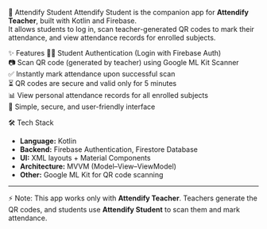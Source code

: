📱 Attendify Student
Attendify Student is the companion app for **Attendify Teacher**, built with Kotlin and Firebase.  
It allows students to log in, scan teacher-generated QR codes to mark their attendance, and view attendance records for enrolled subjects.

✨ Features
👨‍🎓 Student Authentication (Login with Firebase Auth)  
📷 Scan QR code (generated by teacher) using Google ML Kit Scanner  
✅ Instantly mark attendance upon successful scan  
⏳ QR codes are secure and valid only for 5 minutes  
📊 View personal attendance records for all enrolled subjects  
🔔 Simple, secure, and user-friendly interface  

🛠️ Tech Stack
- **Language:** Kotlin  
- **Backend:** Firebase Authentication, Firestore Database  
- **UI:** XML layouts + Material Components  
- **Architecture:** MVVM (Model–View–ViewModel)  
- **Other:** Google ML Kit for QR code scanning  

---

⚡ Note: This app works only with **Attendify Teacher**. Teachers generate the QR codes, and students use **Attendify Student** to scan them and mark attendance.
